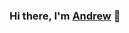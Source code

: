 <h3 align="center">
Hi there, I'm <a href="https://andrewdieu.netlify.app/" target="_blank" rel="noreferrer">Andrew</a> 👋
</h3>
<!---
andrewdieu/andrewdieu is a ✨ special ✨ repository because its `README.md` (this file) appears on your GitHub profile.
You can click the Preview link to take a look at your changes.
--->
